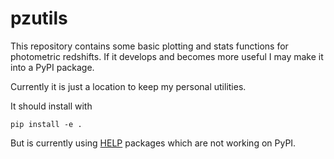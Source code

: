 # pzutils

This repository contains some basic plotting and stats functions for photometric redshifts. If it develops and becomes more useful I may make it into a PyPI package.

Currently it is just a location to keep my personal utilities.

It should install with 

```Shell
pip install -e .
```

But is currently using [HELP](https://github.com/H-E-L-P/herschelhelp_python) packages which are not working on PyPI.

